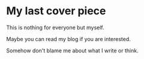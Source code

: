 # My last cover piece

This is nothing for everyone but myself.

Maybe you can read my blog if you are interested.

Somehow don't blame me about what I write or think.
